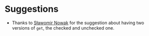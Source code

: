 # Suggestions #

* Thanks to [Sławomir Nowak](https://github.com/slnowak) for the suggestion about having two versions of `get`, the
checked and unchecked one.
